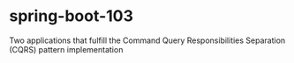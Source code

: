 # spring-boot-103
Two applications that fulfill the Command Query Responsibilities Separation (CQRS) pattern implementation
